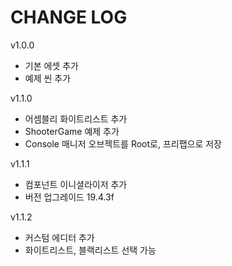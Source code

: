 # CHANGE LOG

v1.0.0
- 기본 에셋 추가
- 예제 씬 추가

v1.1.0
- 어셈블리 화이트리스트 추가
- ShooterGame 예제 추가
- Console 매니저 오브젝트를 Root로, 프리팹으로 저장

v1.1.1
- 컴포넌트 이니셜라이저 추가
- 버전 업그레이드 19.4.3f

v1.1.2
- 커스텀 에디터 추가
- 화이트리스트, 블랙리스트 선택 가능